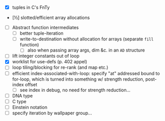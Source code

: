 - [x] tuples in C's FnTy
- [½] slotted/efficient array allocations
- [ ] Abstract function intermediates
  - [ ] better tuple-iteration
  - [ ] write-to-destination without allocation for arrays
    (separate `fill` function)
      - [ ] also when passing array args, dim &c. in an `AD` structure
- [ ] lift integer constants out of loop
- [x] worklist for use-defs (p. 402 appel)
- [ ] loop tiling/blocking for re-rank (and map etc.)
- [ ] efficient index-associated-with-loop: specify "at" addressed bound to
  for-loop, which is turned into something w/ strength reduction, post-index
    offset
    - [ ] see index in debug, no need for strength reduction...
- [ ] DNA type
- [ ] C type
- [ ] Einstein notation
- [ ] specify iteration by wallpaper group...
